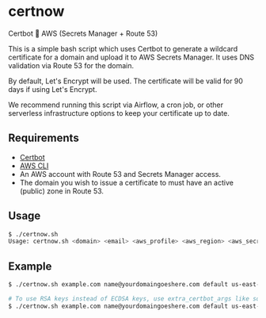 # certnow
Certbot 💜 AWS (Secrets Manager + Route 53)

This is a simple bash script which uses Certbot to generate a wildcard certificate for a domain and upload it to AWS Secrets Manager. It uses DNS validation via Route 53 for the domain.

By default, Let's Encrypt will be used. The certificate will be valid for 90 days if using Let's Encrypt.

We recommend running this script via Airflow, a cron job, or other serverless infrastructure options to keep your certificate up to date.

## Requirements
- [Certbot](https://certbot.eff.org/)
- [AWS CLI](https://aws.amazon.com/cli/)
- An AWS account with Route 53 and Secrets Manager access.
- The domain you wish to issue a certificate to must have an active (public) zone in Route 53.

## Usage

```bash
$ ./certnow.sh
Usage: certnow.sh <domain> <email> <aws_profile> <aws_region> <aws_secret_name> <extra_certbot_args>
```

## Example

```bash
$ ./certnow.sh example.com name@yourdomaingoeshere.com default us-east-1 example-com-cert

# To use RSA keys instead of ECDSA keys, use extra_certbot_args like so:
$ ./certnow.sh example.com name@yourdomaingoeshere.com default us-east-1 example-com-cert "--key-type rsa --rsa-key-size 4096"
```
